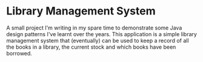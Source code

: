 # Library Management System

A small project I'm writing in my spare time to demonstrate some Java design patterns I've learnt over the
years. This application is a simple library management system that (eventually) can be used to keep a record
of all the books in a library, the current stock and which books have been borrowed.